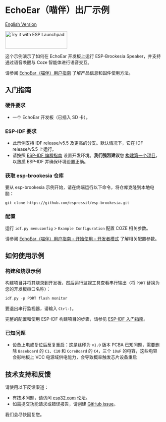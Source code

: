 # EchoEar（喵伴）出厂示例

[English Version](./README.md)

<a href="https://espressif.github.io/esp-launchpad/?flashConfigURL=https://espressif.github.io/esp-brookesia/launchpad.toml">
    <img alt="Try it with ESP Launchpad" src="https://espressif.github.io/esp-launchpad/assets/try_with_launchpad.png" width="200" height="56">
</a>

这个示例演示了如何在 EchoEar 开发板上运行 ESP-Brookesia Speaker，并支持通过语音唤醒与 Coze 智能体进行语音交互。

请参阅 [EchoEar（喵伴）用户指南](https://espressif.craft.me/1gOl65rON8G8FK) 了解产品信息和固件使用方法。

## 入门指南

### 硬件要求

* 一个 EchoEar 开发板（已插入 SD 卡）。

### ESP-IDF 要求

- 此示例支持 IDF release/v5.5 及更高的分支。默认情况下，它在 IDF release/v5.5 上运行。
- 请按照 [ESP-IDF 编程指南](https://docs.espressif.com/projects/esp-idf/zh_CN/latest/esp32/get-started/index.html) 设置开发环境。**我们强烈建议**您 [构建第一个项目](https://docs.espressif.com/projects/esp-idf/zh_CN/latest/esp32/get-started/index.html#build-your-first-project)，以熟悉 ESP-IDF 并确保环境设置正确。

### 获取 esp-brookesia 仓库

要从 esp-brookesia 示例开始，请在终端运行以下命令，将仓库克隆到本地电脑：

```
git clone https://github.com/espressif/esp-brookesia.git
```

### 配置

运行 `idf.py menuconfig` > `Example Configuration` 配置 COZE 相关参数。

请参阅 [EchoEar（喵伴）用户指南 - 开始使用 - 开发者模式](https://espressif.craft.me/1gOl65rON8G8FK) 了解相关配置参数。

## 如何使用示例

### 构建和烧录示例

构建项目并将其烧录到开发板，然后运行监视工具查看串行输出（将 `PORT` 替换为您的开发板串口名称）：

```c
idf.py -p PORT flash monitor
```

要退出串行监视器，请输入 ``Ctrl-]``。

完整的配置和使用 ESP-IDF 构建项目的步骤，请参见 [ESP-IDF 入门指南](https://docs.espressif.com/projects/esp-idf/zh_CN/latest/get-started/index.html)。

### 已知问题

- 设备上电或复位后反复重启：这是丝印为 `v1.0` 版本 PCBA 已知问题，需要删除 `Baseboard` 的 `C1`、`C10` 和 `CoreBoard` 的 `C4`，三个 `10uF` 的电容，这些电容会影响板上 VCC 电源域供电能力，会导致概率触发芯片设备重启

## 技术支持和反馈

请使用以下反馈渠道：

- 有技术问题，请访问 [esp32.com](https://esp32.com/viewforum.php?f=52) 论坛。
- 如需提交功能请求或错误报告，请创建 [GitHub issue](https://github.com/espressif/esp-brookesia/issues)。

我们会尽快回复您。
